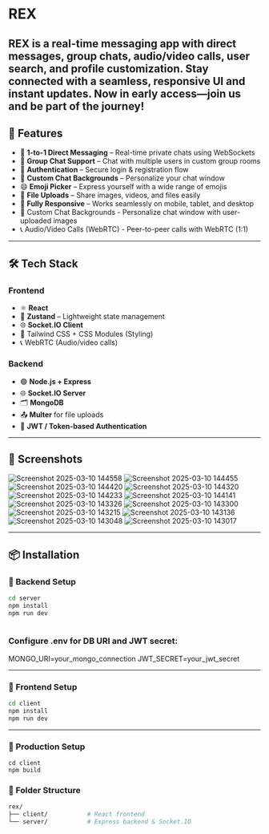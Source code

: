 # REX
 

REX is a real-time messaging app with direct messages, group chats, audio/video calls, user search, and profile customization. Stay connected with a seamless, responsive UI and instant updates. Now in early access—join us and be part of the journey!
---

## 🚀 Features

- 💬 **1-to-1 Direct Messaging** – Real-time private chats using WebSockets
- 👥 **Group Chat Support** – Chat with multiple users in custom group rooms
- 🔐 **Authentication** – Secure login & registration flow
- 🎨 **Custom Chat Backgrounds** – Personalize your chat window
- 😄 **Emoji Picker** – Express yourself with a wide range of emojis
- 📎 **File Uploads** – Share images, videos, and files easily
- 📱 **Fully Responsive** – Works seamlessly on mobile, tablet, and desktop
- 🎨 Custom Chat Backgrounds - Personalize chat window with user-uploaded images
- 📞 Audio/Video Calls (WebRTC) - Peer-to-peer calls with WebRTC (1:1)
  
---

## 🛠 Tech Stack

### Frontend
- ⚛️ **React**
- 🧠 **Zustand** – Lightweight state management
- 🌐 **Socket.IO Client**
- 🎨 Tailwind CSS + CSS Modules (Styling)
- 📞 WebRTC (Audio/video calls)

### Backend
- 🟢 **Node.js + Express**
- 🌐 **Socket.IO Server**
- 🗂 **MongoDB** 
- 📤 **Multer** for file uploads
- 🔐 **JWT / Token-based Authentication**

---

## 📸 Screenshots

![Screenshot 2025-03-10 144558](https://github.com/user-attachments/assets/44b9105c-dbd4-41a6-b212-338dcd1d7097)
![Screenshot 2025-03-10 144455](https://github.com/user-attachments/assets/901a1c58-71d9-478c-aa62-93b6cb949c49)
![Screenshot 2025-03-10 144420](https://github.com/user-attachments/assets/a22b14d5-1fa9-4abd-b6aa-8a13e9dda34c)
![Screenshot 2025-03-10 144320](https://github.com/user-attachments/assets/11312f93-4060-4c2f-a620-348c9e22afbb)
![Screenshot 2025-03-10 144233](https://github.com/user-attachments/assets/7c5698ec-28b0-4306-9426-6c975e612c5c)
![Screenshot 2025-03-10 144141](https://github.com/user-attachments/assets/f3fd28da-6529-4309-8a9a-b5931ca3a68c)
![Screenshot 2025-03-10 143326](https://github.com/user-attachments/assets/7aac0ab6-f43d-465a-99f8-24be7d68599d)
![Screenshot 2025-03-10 143300](https://github.com/user-attachments/assets/3af6265b-bebc-43ca-931c-1e74d994ec07)
![Screenshot 2025-03-10 143215](https://github.com/user-attachments/assets/bee3a145-95d2-4b15-b3c6-753c30a431c6)
![Screenshot 2025-03-10 143136](https://github.com/user-attachments/assets/d9b915c8-8b02-4aa5-9a82-1a098e5133f6)
![Screenshot 2025-03-10 143048](https://github.com/user-attachments/assets/0f699be3-1862-4bfd-8273-4f4c3c058229)
![Screenshot 2025-03-10 143017](https://github.com/user-attachments/assets/df5dfe71-181d-4e8e-a726-cf2f1c6fe744)


---

## 📦 Installation

### 🔧 Backend Setup

```bash
cd server
npm install
npm run dev
 
```
### Configure .env for DB URI and JWT secret:
MONGO_URI=your_mongo_connection
JWT_SECRET=your_jwt_secret
 
 ---
### 🔧 Frontend Setup 
```bash
cd client
npm install
npm run dev
```
 ---
### 🔧 Production Setup
```
cd client
npm build
```
### 📁 Folder Structure

```bash
rex/
├── client/           # React frontend
└── server/           # Express backend & Socket.IO
